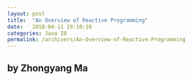 ```yaml
---
layout: post
title:  "An Overview of Reactive Programming"
date:   2018-04-11 19:10:10
categories: Java IO
permalink: /archivers/An-Overview-of-Reactive-Programming
---
```


## by Zhongyang Ma